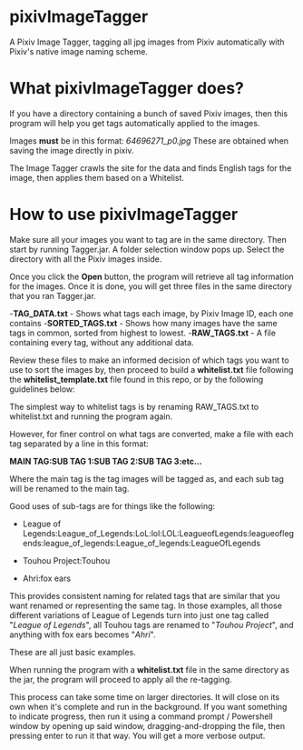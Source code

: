 # pixivImageTagger
A Pixiv Image Tagger, tagging all jpg images from Pixiv automatically with Pixiv's native image naming scheme.

# What pixivImageTagger does?
If you have a directory containing a bunch of saved Pixiv images, then this program will help you get tags automatically applied to the images. 

Images **must** be in this format:
  *64696271_p0.jpg*
These are obtained when saving the image directly in pixiv.

The Image Tagger crawls the site for the data and finds English tags for the image, then applies them based on a Whitelist.

# How to use pixivImageTagger
Make sure all your images you want to tag are in the same directory. Then start by running Tagger.jar. A folder selection window pops up. Select the directory with all the Pixiv images inside.

Once you click the **Open** button, the program will retrieve all tag information for the images. Once it is done, you will get three files in the same directory that you ran Tagger.jar.

  -**TAG_DATA.txt** - Shows what tags each image, by Pixiv Image ID, each one contains
  -**SORTED_TAGS.txt** - Shows how many images have the same tags in common, sorted from highest to lowest.
  -**RAW_TAGS.txt** - A file containing every tag, without any additional data.
  
Review these files to make an informed decision of which tags you want to use to sort the images by, then proceed to build a **whitelist.txt** file following the **whitelist_template.txt** file found in this repo, or by the following guidelines below:

The simplest way to whitelist tags is by renaming RAW_TAGS.txt to whitelist.txt and running the program again.

However, for finer control on what tags are converted, make a file with each tag separated by a line in this format:

  **MAIN TAG:SUB TAG 1:SUB TAG 2:SUB TAG 3:etc...**
  
Where the main tag is the tag images will be tagged as, and each sub tag will be renamed to the main tag.

Good uses of sub-tags are for things like the following:


 - League of Legends:League_of_Legends:LoL:lol:LOL:LeagueofLegends:leagueoflegends:league_of_legends:League_of_legends:LeagueOfLegends
 
 - Touhou Project:Touhou
 
 - Ahri:fox ears
 
This provides consistent naming for related tags that are similar that you want renamed or representing the same tag. In those examples, all those different variations of League of Legends turn into just one tag called "*League of Legends*", all Touhou tags are renamed to "*Touhou Project*", and anything with fox ears becomes "*Ahri*".

These are all just basic examples.


When running the program with a **whitelist.txt** file in the same directory as the jar, the program will proceed to apply all the re-tagging.

This process can take some time on larger directories. It will close on its own when it's complete and run in the background. If you want something to indicate progress, then run it using a command prompt / Powershell window by opening up said window, dragging-and-dropping the file, then pressing enter to run it that way. You will get a more verbose output.
